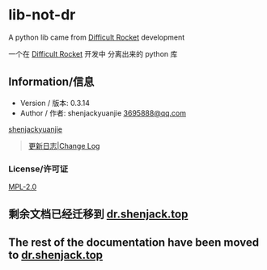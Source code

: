 # lib-not-dr

A python lib came from [Difficult Rocket](https://github.com/shenjackyuanjie/Difficult-Rocket) development

一个在 [Difficult Rocket](https://github.com/shenjackyuanjie/Difficult-Rocket) 开发中 分离出来的 python 库

## Information/信息

- Version / 版本: 0.3.14
- Author / 作者: shenjackyuanjie <3695888@qq.com>

[shenjackyuanjie](https://github.com/shenjackyuanjie)

> [更新日志|Change Log](docs/change_logs)

### License/许可证

[MPL-2.0](https://www.mozilla.org/en-US/MPL/2.0/)

## 剩余文档已经迁移到 [dr.shenjack.top](https://dr.shenjack.top/main/lib-not-dr/)

## The rest of the documentation have been moved to [dr.shenjack.top](https://dr.shenjack.top/main/lib-not-dr/)
